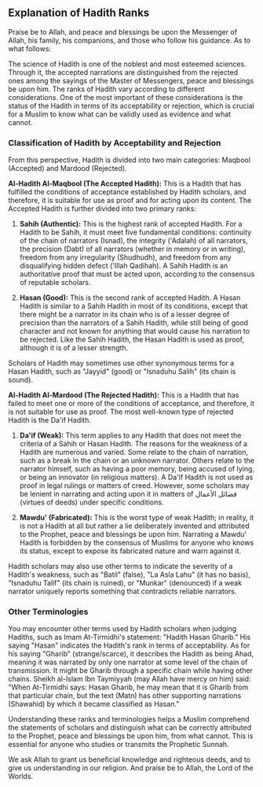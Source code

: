 ## Explanation of Hadith Ranks

Praise be to Allah, and peace and blessings be upon the Messenger of Allah, his family, his companions, and those who follow his guidance. As to what follows:

The science of Hadith is one of the noblest and most esteemed sciences. Through it, the accepted narrations are distinguished from the rejected ones among the sayings of the Master of Messengers, peace and blessings be upon him. The ranks of Hadith vary according to different considerations. One of the most important of these considerations is the status of the Hadith in terms of its acceptability or rejection, which is crucial for a Muslim to know what can be validly used as evidence and what cannot.

### Classification of Hadith by Acceptability and Rejection

From this perspective, Hadith is divided into two main categories: Maqbool (Accepted) and Mardood (Rejected).

**Al-Hadith Al-Maqbool (The Accepted Hadith):** This is a Hadith that has fulfilled the conditions of acceptance established by Hadith scholars, and therefore, it is suitable for use as proof and for acting upon its content. The Accepted Hadith is further divided into two primary ranks:

1.  **Sahih (Authentic):** This is the highest rank of accepted Hadith. For a Hadith to be Sahih, it must meet five fundamental conditions: continuity of the chain of narrators (Isnad), the integrity ('Adalah) of all narrators, the precision (Dabt) of all narrators (whether in memory or in writing), freedom from any irregularity (Shudhudh), and freedom from any disqualifying hidden defect ('Illah Qadihah). A Sahih Hadith is an authoritative proof that must be acted upon, according to the consensus of reputable scholars.

2.  **Hasan (Good):** This is the second rank of accepted Hadith. A Hasan Hadith is similar to a Sahih Hadith in most of its conditions, except that there might be a narrator in its chain who is of a lesser degree of precision than the narrators of a Sahih Hadith, while still being of good character and not known for anything that would cause his narration to be rejected. Like the Sahih Hadith, the Hasan Hadith is used as proof, although it is of a lesser strength.

Scholars of Hadith may sometimes use other synonymous terms for a Hasan Hadith, such as "Jayyid" (good) or "Isnaduhu Salih" (its chain is sound).

**Al-Hadith Al-Mardood (The Rejected Hadith):** This is a Hadith that has failed to meet one or more of the conditions of acceptance, and therefore, it is not suitable for use as proof. The most well-known type of rejected Hadith is the Da'if Hadith.

1.  **Da'if (Weak):** This term applies to any Hadith that does not meet the criteria of a Sahih or Hasan Hadith. The reasons for the weakness of a Hadith are numerous and varied. Some relate to the chain of narration, such as a break in the chain or an unknown narrator. Others relate to the narrator himself, such as having a poor memory, being accused of lying, or being an innovator (in religious matters). A Da'if Hadith is not used as proof in legal rulings or matters of creed. However, some scholars may be lenient in narrating and acting upon it in matters of فضائل الأعمال (virtues of deeds) under specific conditions.

2.  **Mawdu' (Fabricated):** This is the worst type of weak Hadith; in reality, it is not a Hadith at all but rather a lie deliberately invented and attributed to the Prophet, peace and blessings be upon him. Narrating a Mawdu' Hadith is forbidden by the consensus of Muslims for anyone who knows its status, except to expose its fabricated nature and warn against it.

Hadith scholars may also use other terms to indicate the severity of a Hadith's weakness, such as "Batil" (false), "La Asla Lahu" (it has no basis), "Isnaduhu Talif" (its chain is ruined), or "Munkar" (denounced) if a weak narrator uniquely reports something that contradicts reliable narrators.

### Other Terminologies

You may encounter other terms used by Hadith scholars when judging Hadiths, such as Imam At-Tirmidhi's statement: "Hadith Hasan Gharib." His saying "Hasan" indicates the Hadith's rank in terms of acceptability. As for his saying "Gharib" (strange/scarce), it describes the Hadith as being Ahad, meaning it was narrated by only one narrator at some level of the chain of transmission. It might be Gharib through a specific chain while having other chains. Sheikh al-Islam Ibn Taymiyyah (may Allah have mercy on him) said: "When At-Tirmidhi says: Hasan Gharib, he may mean that it is Gharib from that particular chain, but the text (Matn) has other supporting narrations (Shawahid) by which it became classified as Hasan."

Understanding these ranks and terminologies helps a Muslim comprehend the statements of scholars and distinguish what can be correctly attributed to the Prophet, peace and blessings be upon him, from what cannot. This is essential for anyone who studies or transmits the Prophetic Sunnah.

We ask Allah to grant us beneficial knowledge and righteous deeds, and to give us understanding in our religion. And praise be to Allah, the Lord of the Worlds.
